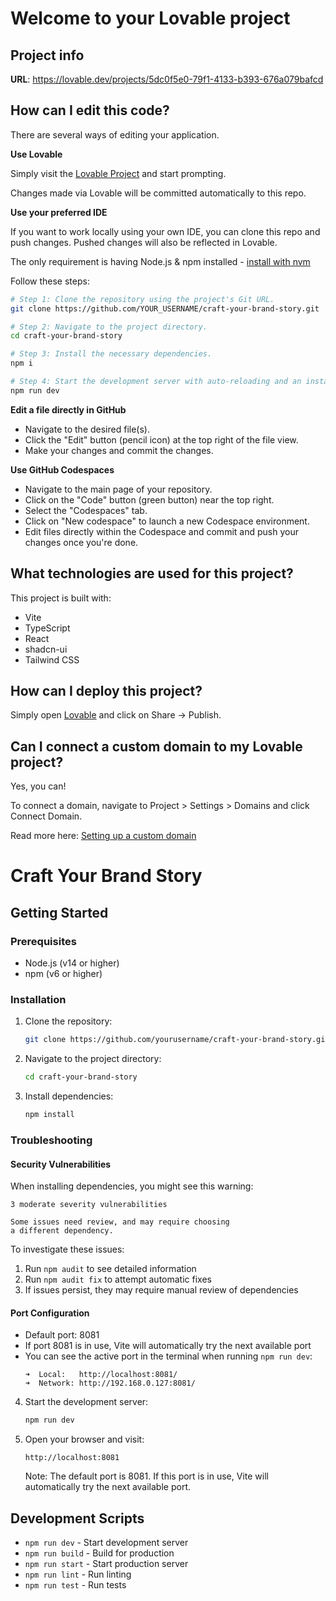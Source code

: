 # Welcome to your Lovable project

## Project info

**URL**: https://lovable.dev/projects/5dc0f5e0-79f1-4133-b393-676a079bafcd

## How can I edit this code?

There are several ways of editing your application.

**Use Lovable**

Simply visit the [Lovable Project](https://lovable.dev/projects/5dc0f5e0-79f1-4133-b393-676a079bafcd) and start prompting.

Changes made via Lovable will be committed automatically to this repo.

**Use your preferred IDE**

If you want to work locally using your own IDE, you can clone this repo and push changes. Pushed changes will also be reflected in Lovable.

The only requirement is having Node.js & npm installed - [install with nvm](https://github.com/nvm-sh/nvm#installing-and-updating)

Follow these steps:

```sh
# Step 1: Clone the repository using the project's Git URL.
git clone https://github.com/YOUR_USERNAME/craft-your-brand-story.git

# Step 2: Navigate to the project directory.
cd craft-your-brand-story

# Step 3: Install the necessary dependencies.
npm i

# Step 4: Start the development server with auto-reloading and an instant preview.
npm run dev
```

**Edit a file directly in GitHub**

- Navigate to the desired file(s).
- Click the "Edit" button (pencil icon) at the top right of the file view.
- Make your changes and commit the changes.

**Use GitHub Codespaces**

- Navigate to the main page of your repository.
- Click on the "Code" button (green button) near the top right.
- Select the "Codespaces" tab.
- Click on "New codespace" to launch a new Codespace environment.
- Edit files directly within the Codespace and commit and push your changes once you're done.

## What technologies are used for this project?

This project is built with:

- Vite
- TypeScript
- React
- shadcn-ui
- Tailwind CSS

## How can I deploy this project?

Simply open [Lovable](https://lovable.dev/projects/5dc0f5e0-79f1-4133-b393-676a079bafcd) and click on Share -> Publish.

## Can I connect a custom domain to my Lovable project?

Yes, you can!

To connect a domain, navigate to Project > Settings > Domains and click Connect Domain.

Read more here: [Setting up a custom domain](https://docs.lovable.dev/tips-tricks/custom-domain#step-by-step-guide)

# Craft Your Brand Story

## Getting Started

### Prerequisites

- Node.js (v14 or higher)
- npm (v6 or higher)

### Installation

1. Clone the repository:

   ```bash
   git clone https://github.com/yourusername/craft-your-brand-story.git
   ```

2. Navigate to the project directory:

   ```bash
   cd craft-your-brand-story
   ```

3. Install dependencies:

   ```bash
   npm install
   ```

### Troubleshooting

#### Security Vulnerabilities
When installing dependencies, you might see this warning:
```
3 moderate severity vulnerabilities

Some issues need review, and may require choosing
a different dependency.
```

To investigate these issues:
1. Run `npm audit` to see detailed information
2. Run `npm audit fix` to attempt automatic fixes
3. If issues persist, they may require manual review of dependencies

#### Port Configuration
- Default port: 8081
- If port 8081 is in use, Vite will automatically try the next available port
- You can see the active port in the terminal when running `npm run dev`:
  ```
  ➜  Local:   http://localhost:8081/
  ➜  Network: http://192.168.0.127:8081/
  ```

4. Start the development server:

   ```bash
   npm run dev
   ```

5. Open your browser and visit:

   ```
   http://localhost:8081
   ```

   Note: The default port is 8081. If this port is in use, Vite will automatically try the next available port.

## Development Scripts

- `npm run dev` - Start development server
- `npm run build` - Build for production
- `npm run start` - Start production server
- `npm run lint` - Run linting
- `npm run test` - Run tests